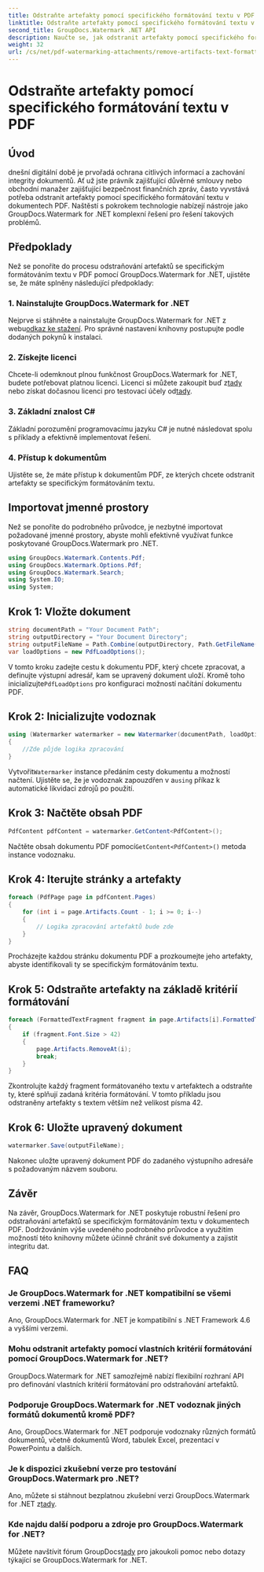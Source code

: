```yaml
---
title: Odstraňte artefakty pomocí specifického formátování textu v PDF
linktitle: Odstraňte artefakty pomocí specifického formátování textu v PDF
second_title: GroupDocs.Watermark .NET API
description: Naučte se, jak odstranit artefakty pomocí specifického formátování textu v PDF pomocí GroupDocs pro .NET. Postupujte podle našeho podrobného průvodce.
weight: 32
url: /cs/net/pdf-watermarking-attachments/remove-artifacts-text-formatting-pdf/
---
```


# Odstraňte artefakty pomocí specifického formátování textu v PDF

## Úvod
dnešní digitální době je prvořadá ochrana citlivých informací a zachování integrity dokumentů. Ať už jste právník zajišťující důvěrné smlouvy nebo obchodní manažer zajišťující bezpečnost finančních zpráv, často vyvstává potřeba odstranit artefakty pomocí specifického formátování textu v dokumentech PDF. Naštěstí s pokrokem technologie nabízejí nástroje jako GroupDocs.Watermark for .NET komplexní řešení pro řešení takových problémů.
## Předpoklady
Než se ponoříte do procesu odstraňování artefaktů se specifickým formátováním textu v PDF pomocí GroupDocs.Watermark for .NET, ujistěte se, že máte splněny následující předpoklady:
### 1. Nainstalujte GroupDocs.Watermark for .NET
 Nejprve si stáhněte a nainstalujte GroupDocs.Watermark for .NET z webu[odkaz ke stažení](https://releases.groupdocs.com/Watermark/net/). Pro správné nastavení knihovny postupujte podle dodaných pokynů k instalaci.
### 2. Získejte licenci
Chcete-li odemknout plnou funkčnost GroupDocs.Watermark for .NET, budete potřebovat platnou licenci. Licenci si můžete zakoupit buď z[tady](https://purchase.groupdocs.com/buy) nebo získat dočasnou licenci pro testovací účely od[tady](https://purchase.groupdocs.com/temporary-license/).
### 3. Základní znalost C#
Základní porozumění programovacímu jazyku C# je nutné následovat spolu s příklady a efektivně implementovat řešení.
### 4. Přístup k dokumentům
Ujistěte se, že máte přístup k dokumentům PDF, ze kterých chcete odstranit artefakty se specifickým formátováním textu.

## Importovat jmenné prostory
Než se ponoříte do podrobného průvodce, je nezbytné importovat požadované jmenné prostory, abyste mohli efektivně využívat funkce poskytované GroupDocs.Watermark pro .NET.
```csharp
using GroupDocs.Watermark.Contents.Pdf;
using GroupDocs.Watermark.Options.Pdf;
using GroupDocs.Watermark.Search;
using System.IO;
using System;
```
## Krok 1: Vložte dokument
```csharp
string documentPath = "Your Document Path";
string outputDirectory = "Your Document Directory";
string outputFileName = Path.Combine(outputDirectory, Path.GetFileName(documentPath));
var loadOptions = new PdfLoadOptions();
```
 V tomto kroku zadejte cestu k dokumentu PDF, který chcete zpracovat, a definujte výstupní adresář, kam se upravený dokument uloží. Kromě toho inicializujte`PdfLoadOptions` pro konfiguraci možností načítání dokumentu PDF.
## Krok 2: Inicializujte vodoznak
```csharp
using (Watermarker watermarker = new Watermarker(documentPath, loadOptions))
{
    //Zde půjde logika zpracování
}
```
 Vytvořit`Watermarker` instance předáním cesty dokumentu a možností načtení. Ujistěte se, že je vodoznak zapouzdřen v a`using` příkaz k automatické likvidaci zdrojů po použití.
## Krok 3: Načtěte obsah PDF
```csharp
PdfContent pdfContent = watermarker.GetContent<PdfContent>();
```
 Načtěte obsah dokumentu PDF pomocí`GetContent<PdfContent>()` metoda instance vodoznaku.
## Krok 4: Iterujte stránky a artefakty
```csharp
foreach (PdfPage page in pdfContent.Pages)
{
    for (int i = page.Artifacts.Count - 1; i >= 0; i--)
    {
        // Logika zpracování artefaktů bude zde
    }
}
```
Procházejte každou stránku dokumentu PDF a prozkoumejte jeho artefakty, abyste identifikovali ty se specifickým formátováním textu.
## Krok 5: Odstraňte artefakty na základě kritérií formátování
```csharp
foreach (FormattedTextFragment fragment in page.Artifacts[i].FormattedTextFragments)
{
    if (fragment.Font.Size > 42)
    {
        page.Artifacts.RemoveAt(i);
        break;
    }
}
```
Zkontrolujte každý fragment formátovaného textu v artefaktech a odstraňte ty, které splňují zadaná kritéria formátování. V tomto příkladu jsou odstraněny artefakty s textem větším než velikost písma 42.
## Krok 6: Uložte upravený dokument
```csharp
watermarker.Save(outputFileName);
```
Nakonec uložte upravený dokument PDF do zadaného výstupního adresáře s požadovaným názvem souboru.

## Závěr
Na závěr, GroupDocs.Watermark for .NET poskytuje robustní řešení pro odstraňování artefaktů se specifickým formátováním textu v dokumentech PDF. Dodržováním výše uvedeného podrobného průvodce a využitím možností této knihovny můžete účinně chránit své dokumenty a zajistit integritu dat.
## FAQ
### Je GroupDocs.Watermark for .NET kompatibilní se všemi verzemi .NET frameworku?
Ano, GroupDocs.Watermark for .NET je kompatibilní s .NET Framework 4.6 a vyššími verzemi.
### Mohu odstranit artefakty pomocí vlastních kritérií formátování pomocí GroupDocs.Watermark for .NET?
GroupDocs.Watermark for .NET samozřejmě nabízí flexibilní rozhraní API pro definování vlastních kritérií formátování pro odstraňování artefaktů.
### Podporuje GroupDocs.Watermark for .NET vodoznak jiných formátů dokumentů kromě PDF?
Ano, GroupDocs.Watermark for .NET podporuje vodoznaky různých formátů dokumentů, včetně dokumentů Word, tabulek Excel, prezentací v PowerPointu a dalších.
### Je k dispozici zkušební verze pro testování GroupDocs.Watermark pro .NET?
 Ano, můžete si stáhnout bezplatnou zkušební verzi GroupDocs.Watermark for .NET z[tady](https://releases.groupdocs.com/).
### Kde najdu další podporu a zdroje pro GroupDocs.Watermark for .NET?
 Můžete navštívit fórum GroupDocs[tady](https://forum.groupdocs.com/c/watermark/19) pro jakoukoli pomoc nebo dotazy týkající se GroupDocs.Watermark for .NET.